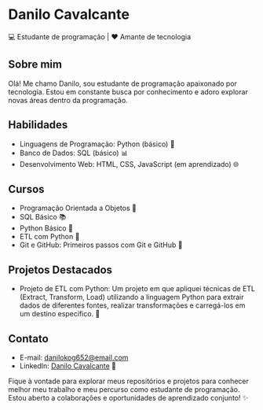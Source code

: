 # Danilo Cavalcante

💻 Estudante de programação | ❤️ Amante de tecnologia

## Sobre mim
Olá! Me chamo Danilo, sou estudante de programação apaixonado por tecnologia. Estou em constante busca por conhecimento e adoro explorar novas áreas dentro da programação.

## Habilidades
- Linguagens de Programação: Python (básico) 🐍
- Banco de Dados: SQL (básico) 📊
- Desenvolvimento Web: HTML, CSS, JavaScript (em aprendizado) 🌐

## Cursos
- Programação Orientada a Objetos 🎯
- SQL Básico 📚
- Python Básico 🐍
- ETL com Python 🔄
- Git e GitHub: Primeiros passos com Git e GitHub 🚀

## Projetos Destacados
- Projeto de ETL com Python: Um projeto em que apliquei técnicas de ETL (Extract, Transform, Load) utilizando a linguagem Python para extrair dados de diferentes fontes, realizar transformações e carregá-los em um destino específico. 🚀

## Contato
- E-mail: danilokog652@email.com
- LinkedIn: [Danilo Cavalcante](https://www.linkedin.com/in/danilo-c-s-5340b5253/) 💼

Fique à vontade para explorar meus repositórios e projetos para conhecer melhor meu trabalho e meu percurso como estudante de programação. Estou aberto a colaborações e oportunidades de aprendizado conjunto! ✨
